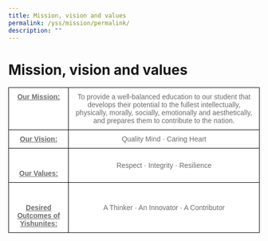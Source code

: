 ```yaml
---
title: Mission, vision and values
permalink: /yss/mission/permalink/
description: ""
---
```

Mission, vision and values
==========================

<style type="text/css">
.tg  {border-collapse:collapse;border-spacing:0;}
.tg td{border-color:black;border-style:solid;border-width:1px;font-family:Arial, sans-serif;font-size:14px;
  overflow:hidden;padding:10px 5px;word-break:normal;}
.tg th{border-color:black;border-style:solid;border-width:1px;font-family:Arial, sans-serif;font-size:14px;
  font-weight:normal;overflow:hidden;padding:10px 5px;word-break:normal;}
.tg .tg-kol3{background-color:#FFF;color:#6B6B6B;font-weight:bold;text-align:center;text-decoration:underline;vertical-align:top}
.tg .tg-gaqo{background-color:#FFF;color:#6B6B6B;text-align:center;vertical-align:middle}
</style>
<table class="tg">
<thead>
  <tr>
    <th class="tg-kol3">Our Mission:</th>
    <th class="tg-gaqo"><span style="font-weight:normal;color:#6B6B6B">To provide a well-balanced education to our student that develops their potential to the fullest intellectually, physically, morally, socially, emotionally and aesthetically, and prepares them to contribute to the nation.</span></th>
  </tr>
</thead>
<tbody>
  <tr>
    <td class="tg-kol3">Our Vision:<br></td>
    <td class="tg-gaqo"><span style="background-color:initial">Quality Mind · Caring Heart</span><br></td>
  </tr>
  <tr>
    <td class="tg-kol3"><br><br>Our Values:</td>
    <td class="tg-gaqo"><span style="background-color:initial">Respect · Integrity · Resilience</span><br></td>
  </tr>
  <tr>
    <td class="tg-kol3"><br><br>Desired Outcomes of Yishunites:</td>
    <td class="tg-gaqo"><span style="background-color:initial">A Thinker · An Innovator · A Contributor</span></td>
  </tr>
</tbody>
</table>